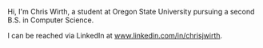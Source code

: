 Hi, I'm Chris Wirth, a student at Oregon State University pursuing a second B.S. in Computer Science. 

I can be reached via LinkedIn at www.linkedin.com/in/chrisjwirth.
